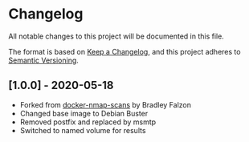 # Changelog

All notable changes to this project will be documented in this file.

The format is based on [Keep a Changelog](https://keepachangelog.com/en/1.0.0/),
and this project adheres to [Semantic Versioning](https://semver.org/spec/v2.0.0.html).


## [1.0.0] - 2020-05-18

- Forked from [docker-nmap-scans](https://github.com/bradleyfalzon/docker-nmap-scans) by Bradley Falzon
- Changed base image to Debian Buster
- Removed postfix and replaced by msmtp
- Switched to named volume for results
